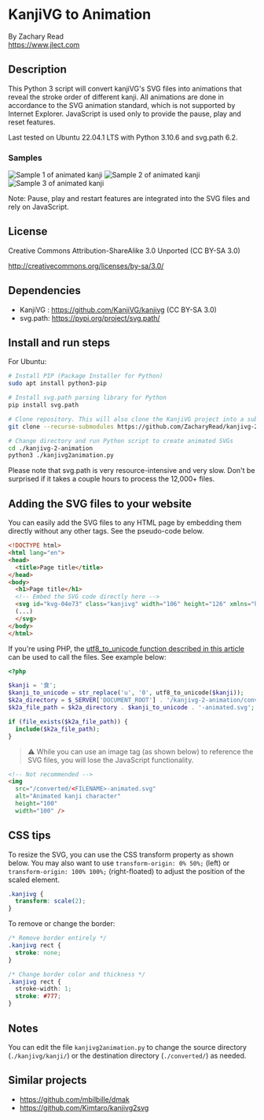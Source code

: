 
# KanjiVG to Animation

By Zachary Read  
https://www.jlect.com

## Description

This Python 3 script will convert kanjiVG's SVG files into animations that reveal the stroke order of different kanji. All animations are done in accordance to the SVG animation standard, which is not supported by Internet Explorer. JavaScript is used only to provide the pause, play and reset features.

Last tested on Ubuntu 22.04.1 LTS with Python 3.10.6 and svg.path 6.2.

### Samples

![Sample 1 of animated kanji](examples/0589c-jlect.svg?raw=true "Sample 1 of animated kanji") 
![Sample 2 of animated kanji](examples/05766-jlect.svg?raw=true "Sample 2 of animated kanji") 
![Sample 3 of animated kanji](examples/05678-jlect.svg?raw=true "Sample 3 of animated kanji")

Note: Pause, play and restart features are integrated into the SVG files and rely on JavaScript.

## License
Creative Commons Attribution-ShareAlike 3.0 Unported (CC BY-SA 3.0)

http://creativecommons.org/licenses/by-sa/3.0/

## Dependencies

* KanjiVG :  https://github.com/KanjiVG/kanjivg (CC BY-SA 3.0)
* svg.path:  https://pypi.org/project/svg.path/

## Install and run steps

For Ubuntu:
```sh
# Install PIP (Package Installer for Python)
sudo apt install python3-pip

# Install svg.path parsing library for Python
pip install svg.path

# Clone repository. This will also clone the KanjiVG project into a subdirectory.
git clone --recurse-submodules https://github.com/ZacharyRead/kanjivg-2-animation.git

# Change directory and run Python script to create animated SVGs
cd ./kanjivg-2-animation
python3 ./kanjivg2animation.py
```

Please note that svg.path is very resource-intensive and very slow. Don't be surprised if it takes a couple hours to process the 12,000+ files.

## Adding the SVG files to your website

You can easily add the SVG files to any HTML page by embedding them directly without any other tags. See the pseudo-code below.

```html
<!DOCTYPE html>
<html lang="en">
<head>
  <title>Page title</title>
</head>
<body>
  <h1>Page title</h1>
  <!-- Embed the SVG code directly here -->
  <svg id="kvg-04e73" class="kanjivg" width="106" height="126" xmlns="http://www.w3.org/2000/svg" (...)>
  (...)
  </svg>
</body>
</html>
```

If you're using PHP, the [utf8_to_unicode function described in this article](http://web.archive.org/web/20130414004049/http://www.randomchaos.com/documents/?source=php_and_unicode) can be used to call the files. See example below:

```php
<?php

$kanji = '食';
$kanji_to_unicode = str_replace('u', '0', utf8_to_unicode($kanji));
$k2a_directory = $_SERVER['DOCUMENT_ROOT'] . '/kanjivg-2-animation/converted/';
$k2a_file_path = $k2a_directory . $kanji_to_unicode . '-animated.svg';

if (file_exists($k2a_file_path)) {
  include($k2a_file_path);
}
```

> :warning: While you can use an image tag (as shown below) to reference the SVG files, you will lose the JavaScript functionality.

```html
<!-- Not recommended -->
<img
  src="/converted/<FILENAME>-animated.svg"
  alt="Animated kanji character"
  height="100"
  width="100" />
```

## CSS tips

To resize the SVG, you can use the CSS transform property as shown below. You may also want to use `transform-origin: 0% 50%;` (left) or `transform-origin: 100% 100%;` (right-floated) to adjust the position of the scaled element.

```css
.kanjivg {
  transform: scale(2);
}
```

To remove or change the border:

```css
/* Remove border entirely */
.kanjivg rect {
  stroke: none;
}

/* Change border color and thickness */
.kanjivg rect {
  stroke-width: 1;
  stroke: #777;
}
```

## Notes

You can edit the file `kanjivg2animation.py` to change the source directory (`./kanjivg/kanji/`) or the destination directory (`./converted/`) as needed.

## Similar projects

* https://github.com/mbilbille/dmak
* https://github.com/Kimtaro/kanjivg2svg
